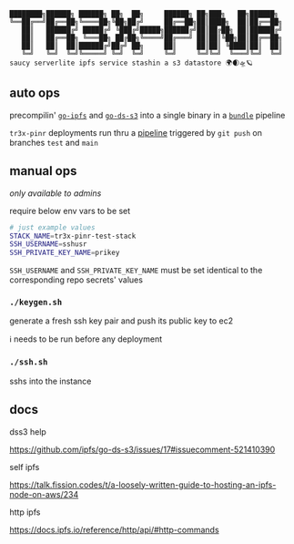 ```nofmt
████████╗██████╗ ██████╗ ██╗  ██╗     ██████╗ ██╗███╗   ██╗██████╗ 
╚══██╔══╝██╔══██╗╚════██╗╚██╗██╔╝     ██╔══██╗██║████╗  ██║██╔══██╗
   ██║   ██████╔╝ █████╔╝ ╚███╔╝█████╗██████╔╝██║██╔██╗ ██║██████╔╝
   ██║   ██╔══██╗ ╚═══██╗ ██╔██╗╚════╝██╔═══╝ ██║██║╚██╗██║██╔══██╗
   ██║   ██║  ██║██████╔╝██╔╝ ██╗     ██║     ██║██║ ╚████║██║  ██║
   ╚═╝   ╚═╝  ╚═╝╚═════╝ ╚═╝  ╚═╝     ╚═╝     ╚═╝╚═╝  ╚═══╝╚═╝  ╚═╝
saucy serverlite ipfs service stashin a s3 datastore 🌍🌒🛸🪐
```

## auto ops

precompilin' [`go-ipfs`](https://github.com/ipfs/go-ipfs) and [`go-ds-s3`](https://github.com/ipfs/go-ds-s3) into a single binary in a [`bundle`](./.github/workflows/bundle.yml) pipeline

`tr3x-pinr` deployments run thru a [pipeline](./.github/workflows/cd.yml) triggered by `git push` on branches `test` and `main`

## manual ops 

*only available to admins*

require below env vars to be set

```bash
# just example values
STACK_NAME=tr3x-pinr-test-stack
SSH_USERNAME=sshusr
SSH_PRIVATE_KEY_NAME=prikey
```

`SSH_USERNAME` and `SSH_PRIVATE_KEY_NAME` must be set identical to the corresponding repo secrets' values

### `./keygen.sh`

generate a fresh ssh key pair and push its public key to ec2

ℹ️ needs to be run before any deployment

### `./ssh.sh`

sshs into the instance

## docs

dss3 help

https://github.com/ipfs/go-ds-s3/issues/17#issuecomment-521410390

self ipfs 

https://talk.fission.codes/t/a-loosely-written-guide-to-hosting-an-ipfs-node-on-aws/234

http ipfs

https://docs.ipfs.io/reference/http/api/#http-commands
